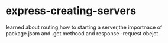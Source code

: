 # express-creating-servers
learned about routing,how to starting a server,the importnace of package.jsom and .get methood and response -request obejct.
